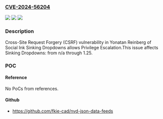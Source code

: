 ### [CVE-2024-56204](https://cve.mitre.org/cgi-bin/cvename.cgi?name=CVE-2024-56204)
![](https://img.shields.io/static/v1?label=Product&message=Sinking%20Dropdowns&color=blue)
![](https://img.shields.io/static/v1?label=Version&message=n%2Fa%3C%3D%201.25%20&color=brighgreen)
![](https://img.shields.io/static/v1?label=Vulnerability&message=CWE-352%20Cross-Site%20Request%20Forgery%20(CSRF)&color=brighgreen)

### Description

Cross-Site Request Forgery (CSRF) vulnerability in Yonatan Reinberg of Social Ink Sinking Dropdowns allows Privilege Escalation.This issue affects Sinking Dropdowns: from n/a through 1.25.

### POC

#### Reference
No PoCs from references.

#### Github
- https://github.com/fkie-cad/nvd-json-data-feeds

